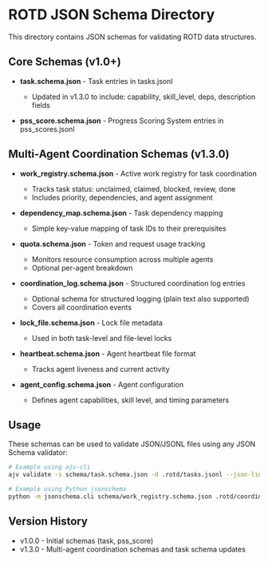 # ROTD JSON Schema Directory

This directory contains JSON schemas for validating ROTD data structures.

## Core Schemas (v1.0+)

- **task.schema.json** - Task entries in tasks.jsonl
  - Updated in v1.3.0 to include: capability, skill_level, deps, description fields

- **pss_score.schema.json** - Progress Scoring System entries in pss_scores.jsonl

## Multi-Agent Coordination Schemas (v1.3.0)

- **work_registry.schema.json** - Active work registry for task coordination
  - Tracks task status: unclaimed, claimed, blocked, review, done
  - Includes priority, dependencies, and agent assignment

- **dependency_map.schema.json** - Task dependency mapping
  - Simple key-value mapping of task IDs to their prerequisites

- **quota.schema.json** - Token and request usage tracking
  - Monitors resource consumption across multiple agents
  - Optional per-agent breakdown

- **coordination_log.schema.json** - Structured coordination log entries
  - Optional schema for structured logging (plain text also supported)
  - Covers all coordination events

- **lock_file.schema.json** - Lock file metadata
  - Used in both task-level and file-level locks

- **heartbeat.schema.json** - Agent heartbeat file format
  - Tracks agent liveness and current activity

- **agent_config.schema.json** - Agent configuration
  - Defines agent capabilities, skill level, and timing parameters

## Usage

These schemas can be used to validate JSON/JSONL files using any JSON Schema validator:

```bash
# Example using ajv-cli
ajv validate -s schema/task.schema.json -d .rotd/tasks.jsonl --json-lines

# Example using Python jsonschema
python -m jsonschema.cli schema/work_registry.schema.json .rotd/coordination/active_work_registry.json
```

## Version History

- v1.0.0 - Initial schemas (task, pss_score)
- v1.3.0 - Multi-agent coordination schemas and task schema updates